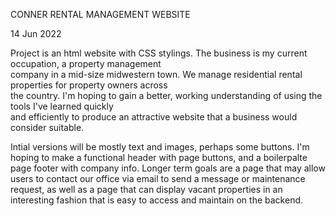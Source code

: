 CONNER RENTAL MANAGEMENT WEBSITE

14 Jun 2022

Project is an html website with CSS stylings. The business is my current occupation, a property management   
company in a mid-size midwestern town. We manage residential rental properties for property owners across    
the country. I'm hoping to gain a better, working understanding of using the tools I've learned quickly      
and efficiently to produce an attractive website that a business would consider suitable.

Intial versions will be mostly text and images, perhaps some buttons. I'm hoping to make a functional header 
with page buttons, and a boilerpalte page footer with company info. Longer term goals are a page that may 
allow users to contact our office via email to send a message or maintenance request, as well as a page that 
can display vacant properties in an interesting fashion that is easy to access and maintain on the backend.

